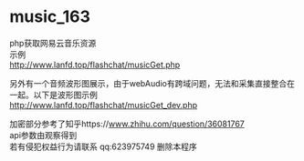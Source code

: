 # music_163
php获取网易云音乐资源<br />
示例  <br />
 http://www.lanfd.top/flashchat/musicGet.php<br />
 
 另外有一个音频波形图展示，由于webAudio有跨域问题，无法和采集直接整合在一起。以下是波形图示例<br/>
 http://www.lanfd.top/flashchat/musicGet_dev.php<br />

加密部分参考了知乎https://www.zhihu.com/question/36081767<br />
api参数由观察得到<br />
若有侵犯权益行为请联系 qq:623975749 删除本程序
